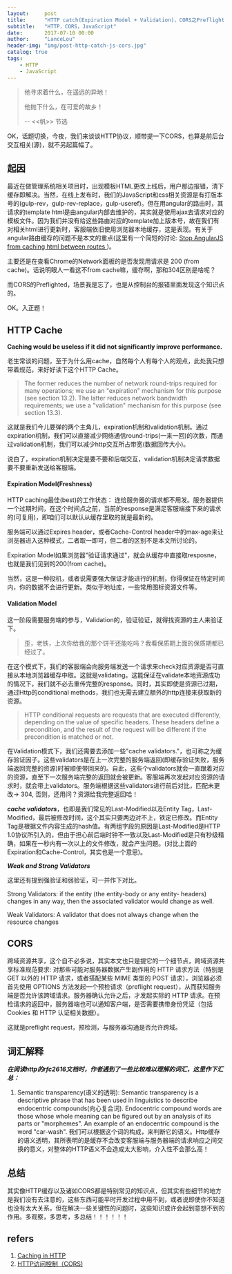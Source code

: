 ```yaml
---
layout:     post
title:      "HTTP catch(Expiration Model + Validation)，CORS之Preflighted"
subtitle:   "HTTP，CORS，JavaScript"
date:       2017-07-10 00:00
author:     "LanceLou"
header-img: "img/post-http-catch-js-cors.jpg"
catalog: true
tags:
    - HTTP
    - JavaScript
---
```


> 他寻求着什么，在遥远的异地！
> 
> 他抛下什么，在可爱的故乡！
> 
> -- <<帆>> 节选
>

OK，话题切换，今夜，我们来谈谈HTTP协议，顺带提一下CORS，也算是前后台交互相关(源)，就不另起篇幅了。

## 起因

最近在做管理系统相关项目时，出现模板HTML更改上线后，用户那边报错，清下缓存即解决。当然，在线上发布时，我们的JavaScript和css相关资源是有打版本号的(gulp-rev，gulp-rev-replace，gulp-useref)。但在用angular的路由时，其请求的template html是由angular内部去维护的，其实就是使用ajax去请求对应的模板文件。因为我们并没有给这些路由对应的template加上版本号，故在我们有对相关html进行更新时，客服端依旧使用浏览器本地缓存，这是表现。有关于angular路由缓存的问题不是本文的重点(这里有一个简短的讨论: [Stop AngularJS from caching html between routes
](https://stackoverflow.com/questions/31096529/stop-angularjs-from-caching-html-between-routes))。

主要还是在查看Chrome的Network面板的是否发现用请求是 200 (from cache)。话说明眼人一看这不from cache嘛，缓存啊，那和304区别是啥呢？

而CORS的Preflighted，场景我是忘了，也是从控制台的报错里面发现这个知识点的。

OK。入正题！

## HTTP Cache

**Caching would be useless if it did not significantly improve performance.**

老生常谈的问题，至于为什么用cache，自然每个人有每个人的观点，此处我只想带着规范，来好好读下这个HTTP Cache。

> The former reduces the number of network round-trips required for many operations; we use an "expiration" mechanism for this purpose (see section 13.2). The latter reduces network bandwidth requirements; we use a "validation" mechanism for this purpose (see section 13.3).

这就是我们今儿要弹的两个主角儿，expiration机制和validation机制。通过expiration机制，我们可以直接减少网络通信round-trips(一来一回)的次数，而通过validation机制，我们可以减少http交互所占带宽(数据回传大小)。

说白了，expiration机制决定是要不要和后端交互，validation机制决定请求数据要不要重新发送给客服端。

#### Expiration Model(Freshness)

HTTP caching最佳(best)的工作状态： 连给服务器的请求都不用发。服务器提供一个过期时间，在这个时间点之前，当前的response是满足客服端接下来的请求的(可复用)，即咱们可以默认从缓存里取的就是最新的。

服务端可以通过Expires header，或者Cache-Control header中的max-age来让浏览器进入这种模式，二者取一即可，但二者的区别不是本文所讨论的。

Expiration Model如果浏览器"验证请求通过"，就会从缓存中直接取resposne，也就是我们见到的200(from cache)。

当然，这是一种投机，或者说需要强大保证才能进行的机制，你得保证在特定时间内，你的数据不会进行更新。类似于地址库，一些常用图标资源文件等。


#### Validation Model

这一阶段需要服务端的参与，Validation的，验证验证，就得找资源的主人来验证下。

> 歪，老铁，上次你给我的那个饼干还能吃吗？我看保质期上面的保质期都已经过了。

在这个模式下，我们的客服端会向服务端发送一个请求来check对应资源是否可直接从本地浏览器缓存中取。这就是validating。这能保证在validate本地资源成功的情况下，我们就不必去重传完整的response。同时，其实即使是资源已过期，通过Http的conditional methods，我们也无需去建立额外的http连接来获取新的资源。

> HTTP conditional requests are requests that are executed differently, depending on the value of specific headers. These headers define a precondition, and the result of the request will be different if the precondition is matched or not.

在Validation模式下，我们还需要去添加一些"cache validators."，也可称之为缓存验证因子。这些validators是在上一次完整的服务端返回(即缓存验证失败，服务端返回完整的资源)时被顺便带回来的。自此，这些个validators就会一直跟着对应的资源，直至下一次服务端完整的返回就会被更新。客服端再次发起对应资源的请求时，就会带上validators。服务端根据这些validators进行前后对比，匹配未更改-> 304, 否则，还用问？资源给我完整返回哈！

***cache validators***，也即是我们常见的Last-Modified以及Entity Tag，Last-Modified，最后被修改时间，这个其实只要两边对不上，铁定已修改。而Entity Tag是根据文件内容生成的hash值。有两组字段的原因是Last-Modified是HTTP 1.0协议所引入的，但由于担心前后端时钟不一致以及Last-Modified是只有秒级精确，如果在一秒内有一次以上的文件修改，就会产生问题。(对比上面的Expiration和Cache-Control，其实也是一个意思)。

***Weak and Strong Validators***

这里还有提到强验证和弱验证，可一并作下对比。

Strong Validators: if the entity (the entity-body or any entity- headers) changes in any way, then the associated validator would change as well.

Weak Validators: A validator that does not always change when the resource changes


## CORS

跨域资源共享，这个自不必多说，其实本文也只是提它的一个细节点，跨域资源共享标准规范要求: 对那些可能对服务器数据产生副作用的 HTTP 请求方法（特别是 GET 以外的 HTTP 请求，或者搭配某些 MIME 类型的 POST 请求），浏览器必须首先使用 OPTIONS 方法发起一个预检请求（preflight request），从而获知服务端是否允许该跨域请求。服务器确认允许之后，才发起实际的 HTTP 请求。在预检请求的返回中，服务器端也可以通知客户端，是否需要携带身份凭证（包括 Cookies 和 HTTP 认证相关数据）。

这就是preflight request，预检测，与服务器沟通是否允许跨域。

## 词汇解释

***在阅读http的rfc2616文档时，作者遇到了一些比较难以理解的词汇，这里作下汇总：***

1. Semantic transparency(语义的透明): Semantic transparency is a descriptive phrase that has been used in linguistics to describe endocentric compounds(向心复合词). Endocentric compound words are those whose whole meaning can be figured out by an analysis of its parts or "morphemes". An example of an endocentric compound is the word "car-wash". 我们可以根据这个词的构成，来判断它的语义。Http缓存的语义透明，其所表明的是缓存不会改变客服端与服务器端的请求响应之间交换的意义，对整体的HTTP语义不会造成太大影响，介入性不会那么高！

## 总结

其实像HTTP缓存以及诸如CORS都是特别常见的知识点，但其实有些细节的地方是我们没有去注意的，这些东西可能平时开发过程中用不到，或者说即使你不知道也没有太大关系，但在解决一些关键性的问题时，这些知识或许会起到意想不到的作用。多观察，多思考，多总结！！！！！！

## refers

1. [Caching in HTTP](https://www.w3.org/Protocols/rfc2616/rfc2616-sec13.html)
2. [HTTP访问控制（CORS)](https://developer.mozilla.org/zh-CN/docs/Web/HTTP/Access_control_CORS)